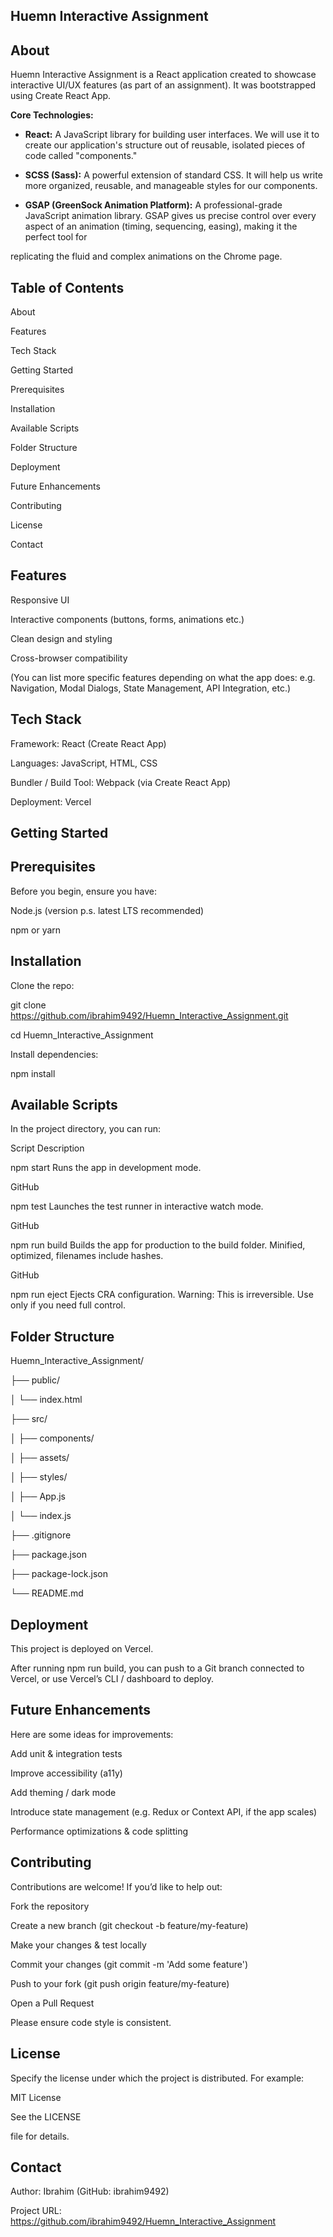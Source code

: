 ## Huemn Interactive Assignment

## About

Huemn Interactive Assignment is a React application created to showcase interactive UI/UX features (as part of an assignment). It was bootstrapped using Create React App.

**Core Technologies:**

- **React:** A JavaScript library for building user interfaces. We will use it to create our application's structure out of reusable, isolated pieces of code called "components."

- **SCSS (Sass):** A powerful extension of standard CSS. It will help us write more organized, reusable, and manageable styles for our components.

- **GSAP (GreenSock Animation Platform):** A professional-grade JavaScript animation library. GSAP gives us precise control over every aspect of an animation (timing, sequencing, easing), making it the perfect tool for

replicating the fluid and complex animations on the Chrome page.

## Table of Contents

About

Features

Tech Stack

Getting Started

Prerequisites

Installation

Available Scripts

Folder Structure

Deployment

Future Enhancements

Contributing

License

Contact

## Features

Responsive UI

Interactive components (buttons, forms, animations etc.)

Clean design and styling

Cross-browser compatibility

(You can list more specific features depending on what the app does: e.g. Navigation, Modal Dialogs, State Management, API Integration, etc.)

## Tech Stack

Framework: React (Create React App)

Languages: JavaScript, HTML, CSS

Bundler / Build Tool: Webpack (via Create React App)

Deployment: Vercel

## Getting Started

## Prerequisites

Before you begin, ensure you have:

Node.js (version p.s. latest LTS recommended)

npm or yarn

## Installation

Clone the repo:

git clone https://github.com/ibrahim9492/Huemn_Interactive_Assignment.git

cd Huemn_Interactive_Assignment

Install dependencies:

npm install

## Available Scripts

In the project directory, you can run:

Script	Description

npm start	Runs the app in development mode. 

GitHub

npm test	Launches the test runner in interactive watch mode. 

GitHub

npm run build	Builds the app for production to the build folder. Minified, optimized, filenames include hashes. 

GitHub

npm run eject	Ejects CRA configuration. Warning: This is irreversible. Use only if you need full control.

## Folder Structure

Huemn_Interactive_Assignment/

├── public/

│   └── index.html

├── src/

│   ├── components/

│   ├── assets/

│   ├── styles/

│   ├── App.js

│   └── index.js

├── .gitignore

├── package.json

├── package-lock.json

└── README.md

## Deployment

This project is deployed on Vercel.

After running npm run build, you can push to a Git branch connected to Vercel, or use Vercel’s CLI / dashboard to deploy.

## Future Enhancements

Here are some ideas for improvements:

Add unit & integration tests

Improve accessibility (a11y)

Add theming / dark mode

Introduce state management (e.g. Redux or Context API, if the app scales)

Performance optimizations & code splitting

## Contributing

Contributions are welcome! If you’d like to help out:

Fork the repository

Create a new branch (git checkout -b feature/my-feature)

Make your changes & test locally

Commit your changes (git commit -m 'Add some feature')

Push to your fork (git push origin feature/my-feature)

Open a Pull Request

Please ensure code style is consistent.

## License

Specify the license under which the project is distributed. For example:

MIT License

See the LICENSE

file for details.

## Contact

Author: Ibrahim (GitHub: ibrahim9492)

Project URL: https://github.com/ibrahim9492/Huemn_Interactive_Assignment
